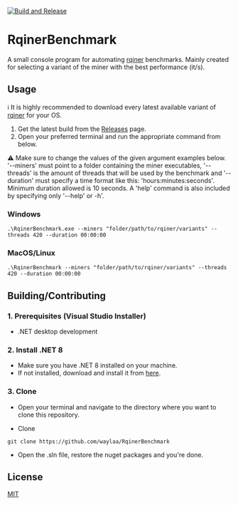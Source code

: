 [![Build and Release](https://github.com/waylaa/RqinerBenchmark/actions/workflows/dotnet.yml/badge.svg)](https://github.com/waylaa/RqinerBenchmark/actions/workflows/dotnet.yml)

# RqinerBenchmark
A small console program for automating
[rqiner](https://github.com/Qubic-Solutions/rqiner-builds) benchmarks. Mainly
created for selecting a variant of the miner with the best performance (it/s).

## Usage
ℹ️ It is highly recommended to download every latest available variant of [rqiner](https://github.com/Qubic-Solutions/rqiner-builds) for your OS.

1. Get the latest build from the
[Releases](https://github.com/waylaa/RqinerBenchmark/releases) page.
2. Open your preferred terminal and run the appropriate command from below.
   
⚠️ Make sure to change the values of the given argument examples below. '--miners' must point
to a folder containing the miner executables, '--threads' is the amount of threads that will be used by the benchmark
and '--duration' must specify a time format like this: 'hours:minutes:seconds'. Minimum duration allowed is 10 seconds. A 'help' command is also
included by specifying only '--help' or -h'.

### Windows

```
.\RqinerBenchmark.exe --miners "folder/path/to/rqiner/variants" --threads 420 --duration 00:00:00
```

### MacOS/Linux
```
.\RqinerBenchmark --miners "folder/path/to/rqiner/variants" --threads 420 --duration 00:00:00
```

## Building/Contributing
### 1. Prerequisites (Visual Studio Installer)
  - .NET desktop development
    
### 2. Install .NET 8
- Make sure you have .NET 8 installed on your machine.
- If not installed, download and install it from [here](https://dotnet.microsoft.com/en-us/download/dotnet/8.0).

### 3. Clone
- Open your terminal and navigate to the directory where you want to clone 
this repository.

- Clone 
```
git clone https://github.com/waylaa/RqinerBenchmark
```

- Open the .sln file, restore the nuget packages and you're done.

## License
[MIT](https://choosealicense.com/licenses/mit/)
